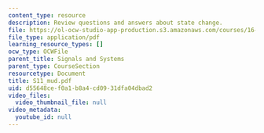 ```yaml
---
content_type: resource
description: Review questions and answers about state change.
file: https://ol-ocw-studio-app-production.s3.amazonaws.com/courses/16-01-unified-engineering-i-ii-iii-iv-fall-2005-spring-2006/d55648cef0a1b8a4cd0931dfa04dbad2_S11_mud.pdf
file_type: application/pdf
learning_resource_types: []
ocw_type: OCWFile
parent_title: Signals and Systems
parent_type: CourseSection
resourcetype: Document
title: S11_mud.pdf
uid: d55648ce-f0a1-b8a4-cd09-31dfa04dbad2
video_files:
  video_thumbnail_file: null
video_metadata:
  youtube_id: null
---
```

